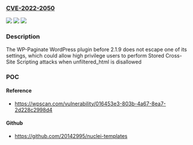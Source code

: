 ### [CVE-2022-2050](https://cve.mitre.org/cgi-bin/cvename.cgi?name=CVE-2022-2050)
![](https://img.shields.io/static/v1?label=Product&message=WP-Paginate&color=blue)
![](https://img.shields.io/static/v1?label=Version&message=2.1.9%3C%202.1.9%20&color=brighgreen)
![](https://img.shields.io/static/v1?label=Vulnerability&message=CWE-79%20Cross-site%20Scripting%20(XSS)&color=brighgreen)

### Description

The WP-Paginate WordPress plugin before 2.1.9 does not escape one of its settings, which could allow high privilege users to perform Stored Cross-Site Scripting attacks when unfiltered_html is disallowed

### POC

#### Reference
- https://wpscan.com/vulnerability/016453e3-803b-4a67-8ea7-2d228c2998d4

#### Github
- https://github.com/20142995/nuclei-templates

